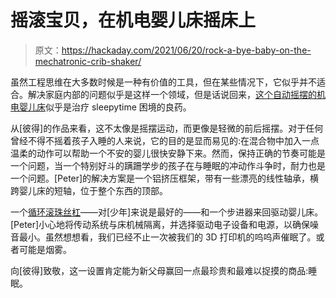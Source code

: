 # 摇滚宝贝，在机电婴儿床摇床上

> 原文：<https://hackaday.com/2021/06/20/rock-a-bye-baby-on-the-mechatronic-crib-shaker/>

虽然工程思维在大多数时候是一种有价值的工具，但在某些情况下，它似乎并不适合。解决家庭内部的问题似乎是这样一个领域，但是话说回来，[这个自动摇摆的机电婴儿床](http://peter.turczak.de/en/content/projects/linearbed/)似乎是治疗 sleepytime 困境的良药。

从[彼得]的作品来看，这不太像是摇摆运动，而更像是轻微的前后摇摆。对于任何曾经不得不摇着孩子入睡的人来说，它的目的是显而易见的:在混合物中加入一点温柔的动作可以帮助一个不安的婴儿很快安静下来。然而，保持正确的节奏可能是一个问题，当一个特别好斗的蹒跚学步的孩子在与睡眠的冲动作斗争时，耐力也是一个问题。[Peter]的解决方案是一个铝挤压框架，带有一些漂亮的线性轴承，横跨婴儿床的短轴，位于整个东西的顶部。

一个[循环滚珠丝杠](https://hackaday.com/2018/11/13/mechanisms-lead-screws-and-ball-screws/)——对[少年]来说是最好的——和一个步进器来回驱动婴儿床。[Peter]小心地将传动系统与床机械隔离，并选择驱动电子设备和电源，以确保噪音最小。虽然想想看，我们已经不止一次被我们的 3D 打印机的呜呜声催眠了。或者可能是烟雾。

向[彼得]致敬，这一设置肯定能为新父母赢回一点最珍贵和最难以捉摸的商品:睡眠。